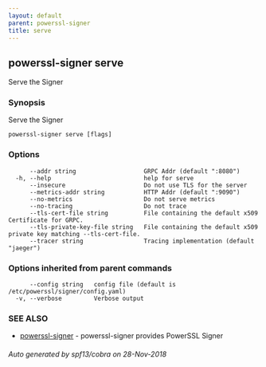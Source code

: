 ```yaml
---
layout: default
parent: powerssl-signer
title: serve
---
```

## powerssl-signer serve

Serve the Signer

### Synopsis

Serve the Signer

```
powerssl-signer serve [flags]
```

### Options

```
      --addr string                   GRPC Addr (default ":8080")
  -h, --help                          help for serve
      --insecure                      Do not use TLS for the server
      --metrics-addr string           HTTP Addr (default ":9090")
      --no-metrics                    Do not serve metrics
      --no-tracing                    Do not trace
      --tls-cert-file string          File containing the default x509 Certificate for GRPC.
      --tls-private-key-file string   File containing the default x509 private key matching --tls-cert-file.
      --tracer string                 Tracing implementation (default "jaeger")
```

### Options inherited from parent commands

```
      --config string   config file (default is /etc/powerssl/signer/config.yaml)
  -v, --verbose         Verbose output
```

### SEE ALSO

* [powerssl-signer](powerssl-signer.md)	 - powerssl-signer provides PowerSSL Signer

###### Auto generated by spf13/cobra on 28-Nov-2018
